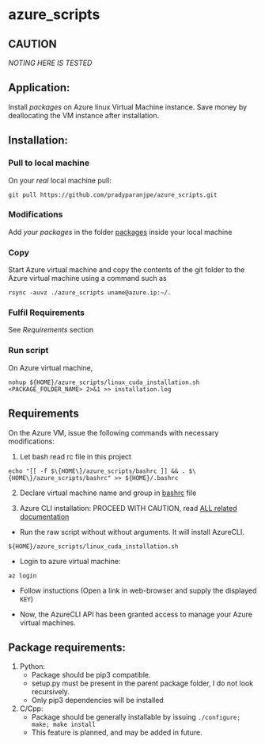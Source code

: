 # azure_scripts

## CAUTION
_*NOTING HERE IS TESTED*_

## Application:
Install _packages_ on Azure linux Virtual Machine instance.
Save money by deallocating the VM instance after installation.

## Installation:

### Pull to local machine
On your _real_ local machine pull:

`git pull https://github.com/pradyparanjpe/azure_scripts.git`

### Modifications
Add _your packages_ in the folder [packages](./packages/) inside your local machine

### Copy
Start Azure virtual machine and copy the contents of the git folder to the Azure virtual machine using a command such as

`rsync -auvz ./azure_scripts uname@azure.ip:~/.`

### Fulfil Requirements
See *Requirements* section

### Run script
On Azure virtual machine,

`nohup ${HOME}/azure_scripts/linux_cuda_installation.sh <PACKAGE_FOLDER_NAME> 2>&1 >> installation.log`

## Requirements
On the Azure VM, issue the following commands with necessary modifications:

1. Let bash read rc file in this project

`echo "[[ -f $\{HOME\}/azure_scripts/bashrc ]] && . $\{HOME\}/azure_scripts/bashrc" >> ${HOME}/.bashrc`


2. Declare virtual machine name and group in [bashrc](bashrc) file


3. Azure CLI installation: PROCEED WITH CAUTION, read [ALL related documentation](https://docs.microsoft.com/en-us/cli/azure/install-azure-cli-apt?view=azure-cli-latest)
  - Run the raw script without without arguments. It will install AzureCLI.

  `${HOME}/azure_scripts/linux_cuda_installation.sh`

  - Login to azure virtual machine:

  `az login`

  - Follow instuctions (Open a link in web-browser and supply the displayed `KEY`)

  - Now, the AzureCLI API has been granted access to manage your Azure virtual machines.
  

## Package requirements:
1. Python:
   - Package should be pip3 compatible.
   - setup.py must be present in the parent package folder, I do not look recursively.
   - Only pip3 dependencies will be installed
2. C/Cpp:
   - Package should be generally installable by issuing `./configure; make; make install`
   - This feature is planned, and may be added in future.
